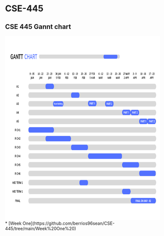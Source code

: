 # CSE-445

<h2>CSE 445 Gannt chart</h2>
<a href="https://www.canva.com/design/DAFXMSEI1Nc/-Tg_dWL-wu7jn-QMgizYog/edit">
 <img src="./chart.png" alt="Project Gannt Chart" title="Project Gannt Chart" style="width: 1000px; height: 600px;" />
  </a>
* [Week One](https://github.com/berrios96sean/CSE-445/tree/main/Week%20One%20)

